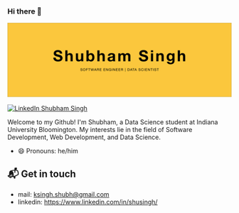 ### Hi there 👋
![hero image](hero.jpg)

[![LinkedIn Shubham Singh](https://img.shields.io/badge/shusingh-linkedin-yellow?style=for-the-badge)](https://www.linkedin.com/in/shusingh/)

Welcome to my Github! I'm Shubham, a Data Science student at Indiana University Bloomington. My interests lie in the field of Software Development, Web Development, and Data Science.
- 😄 Pronouns: he/him

## 📬 Get in touch
- mail: ksingh.shubh@gmail.com
- linkedin: https://www.linkedin.com/in/shusingh/
